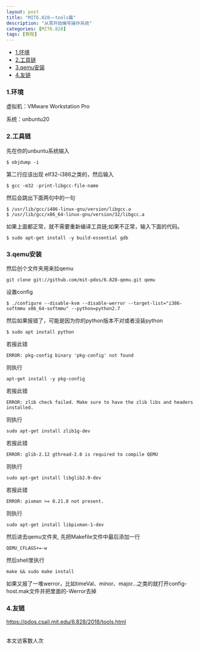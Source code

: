 ```yaml
---
layout: post
title: "MIT6.828——tools篇"
description: "从零开始编写操作系统"
categories: [MIT6.828]
tags: [教程]
---
```


-   [1.环境](#1)
-   [2.工具链](#2)
-   [3.qemu安装](#3)
-   [4.友链](#4)

<h3 id="1">1.环境</h3>
虚拟机：VMware Workstation Pro

系统：unbuntu20

<h3 id="2">2.工具链</h3>

先在你的unbuntu系统输入

```shell
$ objdump -i
```

第二行应该出现 elf32-i386之类的，然后输入

```shell
$ gcc -m32 -print-libgcc-file-name
```

然后会跳出下面两句中的一句

```shell
$ /usr/lib/gcc/i486-linux-gnu/version/libgcc.a
$ /usr/lib/gcc/x86_64-linux-gnu/version/32/libgcc.a
```

如果上面都正常，就不需要重新编译工具链;如果不正常，输入下面的代码。

```shell
$ sudo apt-get install -y build-essential gdb
```

<h3 id="3">3.qemu安装</h3>
然后创个文件夹用来拉qemu

```shell
git clone git://github.com/mit-pdos/6.828-qemu.git qemu
```

设置config

```shell
$ ./configure --disable-kvm --disable-werror --target-list="i386-softmmu x86_64-softmmu" --python=python2.7
```

然后如果报错了，可能是因为你的python版本不对或者没装python

```shell
$ sudo apt install python
```

若报此错

```shell
ERROR: pkg-config binary 'pkg-config' not found
```

则执行

```shell
apt-get install -y pkg-config
```

若报此错

```shell
ERROR: zlib check failed. Make sure to have the zlib libs and headers installed.
```

则执行

```shell
sudo apt-get install zlib1g-dev
```

若报此错

```shell
ERROR: glib-2.12 gthread-2.0 is required to compile QEMU
```

则执行

```shell
sudo apt-get install libglib2.0-dev
```

若报此错

```shell
ERROR: pixman >= 0.21.8 not present.
```

则执行

```shell
sudo apt-get install libpixman-1-dev
```

然后进去qemu文件夹, 先把Makefile文件中最后添加一行

```shell
QEMU_CFLAGS+=-w
```

然后shell里执行

```shell
make && sudo make install
```

如果又报了一堆werror，比如timeVal、minor、major...之类的就打开config-host.mak文件并把里面的-Werror去掉

<h3 id="4">4.友链</h3>

<https://pdos.csail.mit.edu/6.828/2018/tools.html>

<!-- Link Gitalk 的支持文件  -->

<link rel="stylesheet" href="https://unpkg.com/gitalk/dist/gitalk.css">
<script src="https://unpkg.com/gitalk@latest/dist/gitalk.min.js"></script>
<div id="gitalk-container"></div>
<script type="text/javascript">
    var gitalk = new Gitalk({

    // gitalk的主要参数
        clientID: '33599ca507921d70615d',
        clientSecret: '1e6229b3a409aac51d5d51dc5458a9c257ca59a9',
        repo: '300id.github.io',
        owner: '300id',
        admin: ['300id'],
        id:'2021-05-02-how-to-build-a-blog',

    });
    gitalk.render('gitalk-container');

</script>
<!-- Gitalk end -->

<script async src="//busuanzi.ibruce.info/busuanzi/2.3/busuanzi.pure.mini.js"></script>

<span id="busuanzi_container_site_uv"><br>
  本文访客数<span id="busuanzi_value_site_uv"></span>人次
</span>
